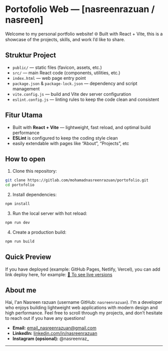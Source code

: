 # Portofolio Web — [nasreenrazuan / nasreen]

Welcome to my personal portfolio website! 🌐 
Built with React + Vite, this is a showcase of the projects, skills, and work I’d like to share.

##  Struktur Project

- `public/` — static files (favicon, assets, etc.)
- `src/` — main React code (components, utilities, etc.)  
- `index.html` — web page entry point  
- `package.json` & `package-lock.json` — dependency and script management 
- `vite.config.js` — build and Vite dev server configuration  
- `eslint.config.js` — linting rules to keep the code clean and consistent

##  Fitur Utama

- Built with **React + Vite** — lightweight, fast reload, and optimal build performance 
- **ESLint** is configured to keep the coding style clean  
- easily extendable with pages like “About”, “Projects”, etc

##  How to open

1. Clone this repository:
```bash
git clone https://gitlab.com/mohamadnasreenrazuan/portofolio.git
cd portofolio
````

2. Install dependencies:
```bash
npm install
````

3. Run the local server with hot reload:
```bash
npm run dev
````

4. Create a production build:
```bash
npm run build
````

## &#x20;Quick Preview

If you have deployed (example: GitHub Pages, Netlify, Vercel), you can add link deploy here, for example:
[🔗 To see live versions](https://username.github.io/portofolio/)

## About me

Hai, I'an Nasreen razuan (username GitHub: `nasreenrazuan`).
I’m a developer who enjoys building lightweight web applications with modern design and high performance. Feel free to scroll through my projects, and don’t hesitate to reach out if you have any questions!

* **Email:** [email\_nasreenrazuan@gmail.com](mailto:nasreenrazuan@gmail.com)
* **LinkedIn:** [linkedin.com/in/nasreenrazuan](https://www.linkedin.com/in/nasreenrazuan/)
* **Instagram (opsional):** @nasreenraz_

---


[1]: https://gitlab.com/mohamadnasreenrazuan/portofolio "GitHub - mohamadnasreenrazuan/portofolio"
